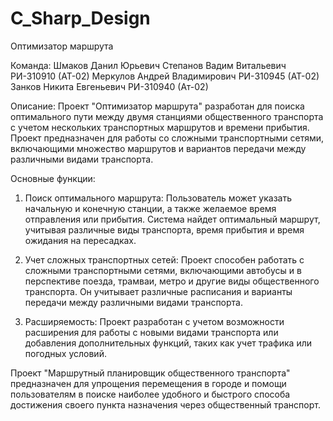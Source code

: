 # C_Sharp_Design

Оптимизатор маршрута

Команда: 
Шмаков Данил Юрьевич
Степанов Вадим Витальевич РИ-310910 (АТ-02)
Меркулов Андрей Владимирович РИ-310945 (АТ-02)
Занков Никита Евгеньевич РИ-310940 (Ат-02)

Описание:
Проект "Оптимизатор маршрута" разработан для поиска оптимального пути между двумя станциями общественного транспорта с учетом нескольких транспортных маршрутов и времени прибытия. Проект предназначен для работы со сложными транспортными сетями, включающими множество маршрутов и вариантов передачи между различными видами транспорта.

Основные функции:
1. Поиск оптимального маршрута: Пользователь может указать начальную и конечную станции, а также желаемое время отправления или прибытия. Система найдет оптимальный маршрут, учитывая различные виды транспорта, время прибытия и время ожидания на пересадках.

2. Учет сложных транспортных сетей: Проект способен работать с сложными транспортными сетями, включающими автобусы и в перспективе поезда, трамваи, метро и другие виды  общественного транспорта. Он учитывает различные расписания и варианты передачи между различными видами транспорта.

3. Расширяемость: Проект разработан с учетом возможности расширения для работы с новыми видами транспорта или добавления дополнительных функций, таких как учет трафика или погодных условий.

Проект "Маршрутный планировщик общественного транспорта" предназначен для упрощения перемещения в городе и помощи пользователям в поиске наиболее удобного и быстрого способа достижения своего пункта назначения через общественный транспорт.




 




